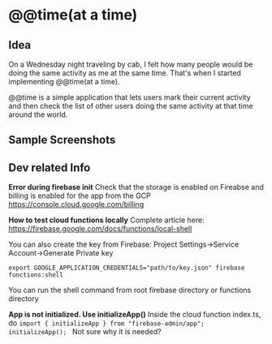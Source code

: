 # @@time(at a time)

## Idea

On a Wednesday night traveling by cab, I felt how many people would be doing the same activity as me at the same time. That's when I started implementing @@time(at a time).

@@time is a simple application that lets users mark their current activity and then check the list of other users doing the same activity at that time around the world.

## Sample Screenshots

## Dev related Info

**Error during firebase init**
Check that the storage is enabled on Fireabse and billing is enabled for the app from the GCP
https://console.cloud.google.com/billing

**How to test cloud functions locally**
Complete article here: https://firebase.google.com/docs/functions/local-shell

You can also create the key from Firebase: Project Settings->Service Account->Generate Private key

`export GOOGLE_APPLICATION_CREDENTIALS="path/to/key.json"
firebase functions:shell`

You can run the shell command from root firebase directory or functions directory

**App is not initialized. Use initializeApp()**
Inside the cloud function index.ts, do
`import { initializeApp } from "firebase-admin/app";
initializeApp();
`
Not sure why it is needed?
